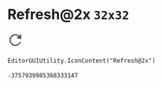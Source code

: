 # Refresh@2x `32x32`
<img src="/img/Refresh@2x.png" width=32 height=32>

``` CSharp
EditorGUIUtility.IconContent("Refresh@2x")
```
```
-3757939985368333147
```
